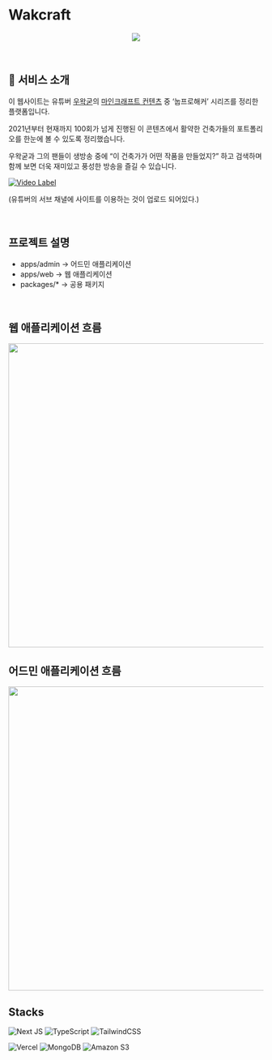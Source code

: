# Wakcraft

<p align="center">
    <a href="https://wakcraft.vercel.app" target="_blank">
      <img src="https://github.com/user-attachments/assets/bd3f9ef5-c2ef-41fa-9398-e8892507d2d7" />
    </a>
</p>

<br/>

## 🚀 서비스 소개

이 웹사이트는 유튜버 [우왁굳](https://www.youtube.com/@woowakgood)의  [마인크래프트 컨텐츠](https://www.youtube.com/playlist?list=PLfASGV4peeDRjN43IAUD8E_ocPpQ-pLLj) 중 ‘눕프로해커’ 시리즈를 정리한 플랫폼입니다.

2021년부터 현재까지 100회가 넘게 진행된 이 콘텐츠에서 활약한 건축가들의 포트폴리오를 한눈에 볼 수 있도록 정리했습니다.

우왁굳과 그의 팬들이 생방송 중에 “이 건축가가 어떤 작품을 만들었지?” 하고 검색하며 함께 보면 더욱 재미있고 풍성한 방송을 즐길 수 있습니다.


[![Video Label](http://img.youtube.com/vi/LbX4YcG3BLU/0.jpg)](https://youtu.be/LbX4YcG3BLU)

(유튜버의 서브 채녈에 사이트를 이용하는 것이 업로드 되어있다.)

<br/>

## 프로젝트 설명

- apps/admin -> 어드민 애플리케이션
- apps/web -> 웹 애플리케이션
- packages/* -> 공용 패키지

<br/>

## 웹 애플리케이션 흐름

<img src="https://github.com/user-attachments/assets/ad507a8e-2c44-4595-b215-8831c40e7a25" width="600px" />

<br/>

## 어드민 애플리케이션 흐름

<img src="https://github.com/user-attachments/assets/3afcae4e-eb6b-49ee-8cdc-ad0a2f45f7e4" width="600px" />


<br/>

## Stacks
![Next JS](https://img.shields.io/badge/Next-black?style=for-the-badge&logo=next.js&logoColor=white)
![TypeScript](https://img.shields.io/badge/typescript-%23007ACC.svg?style=for-the-badge&logo=typescript&logoColor=white)
![TailwindCSS](https://img.shields.io/badge/tailwindcss-%2338B2AC.svg?style=for-the-badge&logo=tailwind-css&logoColor=white)

![Vercel](https://img.shields.io/badge/vercel-%23000000.svg?style=for-the-badge&logo=vercel&logoColor=white)
![MongoDB](https://img.shields.io/badge/MongoDB-%234ea94b.svg?style=for-the-badge&logo=mongodb&logoColor=white)
![Amazon S3](https://img.shields.io/badge/Amazon%20S3-FF9900?style=for-the-badge&logo=amazons3&logoColor=white)





